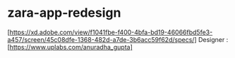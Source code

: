 # zara-app-redesign

[https://xd.adobe.com/view/f1041fbe-f400-4bfa-bd19-46066fbd5fe3-a457/screen/45c08dfe-1368-482d-a7de-3b6acc59f62d/specs/]
Designer : [https://www.uplabs.com/anuradha_gupta]